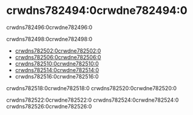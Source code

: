 # crwdns782494:0crwdne782494:0

<p class="description">crwdns782496:0crwdne782496:0</p>

crwdns782498:0crwdne782498:0

- [crwdns782502:0crwdne782502:0](crwdns782500:0crwdne782500:0)
- [crwdns782506:0crwdne782506:0](crwdns782504:0crwdne782504:0)
- [crwdns782510:0crwdne782510:0](crwdns782508:0crwdne782508:0)
- [crwdns782514:0crwdne782514:0](crwdns782512:0crwdne782512:0)
- crwdns782516:0crwdne782516:0

crwdns782518:0crwdne782518:0 crwdns782520:0crwdne782520:0

crwdns782522:0crwdne782522:0 crwdns782524:0crwdne782524:0 crwdns782526:0crwdne782526:0